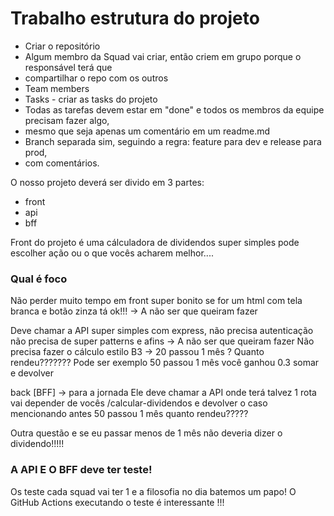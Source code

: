 # Trabalho estrutura do projeto

- Criar o repositório
- Algum membro da Squad vai criar, então criem em grupo porque o responsável terá que
- compartilhar o repo com os outros
- Team members
- Tasks - criar as tasks do projeto
- Todas as tarefas devem estar em "done" e todos os membros da equipe precisam fazer algo,
- mesmo que seja apenas um comentário em um readme.md
- Branch separada sim, seguindo a regra: feature para dev e release para prod,
- com comentários.

O nosso projeto deverá ser divido em 3 partes:

- front
- api
- bff

Front do projeto é uma cálculadora de dividendos super simples pode escolher ação ou o que vocês acharem melhor....

### Qual é foco

Não perder muito tempo em front super bonito se for um html com tela branca e botão zinza tá ok!!! -> A não ser que queiram fazer

Deve chamar a API super simples com express, não precisa autenticação
não precisa de super patterns e afins -> A não ser que queiram fazer
Não precisa fazer o cálculo estilo B3 -> 20 passou 1 mês ? Quanto rendeu??????? Pode ser exemplo 50 passou 1 mês você ganhou 0.3 somar e devolver

back [BFF] -> para a jornada Ele deve chamar a API onde terá talvez 1 rota vai depender de vocês /calcular-dividendos e devolver o caso mencionando antes 50 passou 1 mês quanto rendeu?????

Outra questão e se eu passar menos de 1 mês não deveria dizer o dividendo!!!!!

### A API E O BFF deve ter teste!

Os teste cada squad vai ter 1 e a filosofia no dia batemos um papo!
O GitHub Actions executando o teste é interessante !!!
